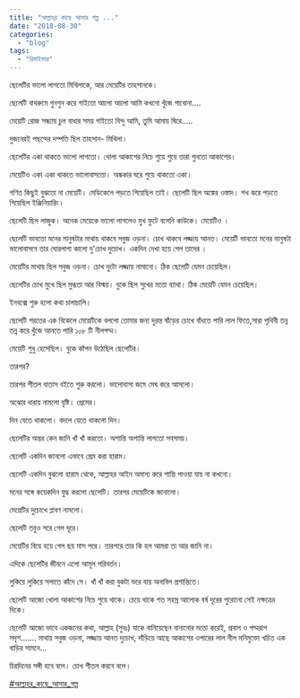 ```yaml
---
title: "আল্লাহ্‌র কাছে আসার গল্প ..."
date: "2018-08-30"
categories: 
  - "blog"
tags: 
  - "রিমাইন্ডার"
---
```


ছেলেটির ভালো লাগতো মিথিলাকে, আর মেয়েটির তাহসানকে।

ছেলেটি বাথরুমে গুনগুন করে গাইতো আলো আলো আমি কখনো খুঁজে পাবোনা....

মেয়েটি রোজ সন্ধ্যায় চুল বাধার সময় গাইতো বিন্দু আমি, তুমি আমায় ঘিরে.....

দুজনেরই পছন্দের দম্পতি ছিল তাহসান- মিথিলা।

ছেলেটির একা থাকতে ভালো লাগতো। খোলা আকাশের নিচে শুয়ে শুয়ে তারা গুনতো আকাশের।

মেয়েটিও একা একা থাকতে ভালোবাসতো। অন্ধকার ঘরে শুয়ে থাকতো একা।

গণিত কিছুই বুঝতো না মেয়েটি। মেডিকেলে পড়তে গিয়েছিল তাই। ছেলেটি ছিল অঙ্কের ওস্তাদ। শখ করে পড়তে গিয়েছিল ইঞ্জিনিয়ারিং।

ছেলেটি ছিল লাজুক। অনেক মেয়েকে ভালো লাগলেও মুখ ফুটে বলেনি কাউকে। মেয়েটিও ।

ছেলেটি ভাবতো মনের মানুষটার মাথায় থাকবে সবুজ ওড়না। চোখ থাকবে লজ্জায় আনত। মেয়েটি ভাবতো মনের মানুষটা ভালোবাসবে তার ঘোরলাগা কালো দু'চোখ দুচোখ। একদিন দেখা হয়ে গেল তাদের ।

মেয়েটির মাথায় ছিল সবুজ ওড়না। চোখ দুটো লজ্জায় নামানো। ঠিক ছেলেটি যেমন চেয়েছিল।

ছেলেটির চোখ মুখে ছিল মুগ্ধতা আর বিস্ময়। বুকে ছিল সুখের মতো ব্যাথা। ঠিক মেয়েটি যেমন চেয়েছিল।

ইনবক্সে শুরু হলো কথা চালাচালি।

ছেলেটি শরতের এক বিকেলে মেয়েটিকে বললো তোমার জন্য দুরন্ত ষাঁড়ের চোখে বাঁধতে পারি লাল ফিতে,সারা পৃথিবী তন্ন তন্ন করে খুঁজে আনতে পারি ১০৮ টি নীলপদ্ম।

মেয়েটি শুধু হেসেছিল। বুকে কাঁপন উঠেছিল ছেলেটির।

তারপর?

তারপর শীতল বাতাস বইতে শুরু করলো। ভালোবাসা জমে মেঘ করে আসলো।

অঝোর ধারায় নামলো বৃষ্টি। প্রেমের।

দিন যেতে থাকলো। বদলে যেতে থাকলো দিন।

ছেলেটির অন্তর কেন জানি খাঁ খাঁ করতো। অশান্তি অশান্তি লাগতো সবসময়।

ছেলেটি একদিন জানলো এভাবে প্রেম করা হারাম।

ছেলেটি একদিন বুঝলো হারাম থেকে, আল্লাহর আইন অমান্য করে শান্তি পাওয়া যায় না কখনো।

মনের সঙ্গে কয়েকদিন যুদ্ধ করলো ছেলেটি। তারপর মেয়েটিকে জানালো।

মেয়েটির দুচোখে প্লাবণ নামলো।

ছেলেটি তবুও সরে গেল দূরে।

মেয়েটির বিয়ে হয়ে গেল ছয় মাস পরে। তারপরে তার কি হল আমরা তা আর জানি না।

এদিকে ছেলেটির জীবনে এলো আমূল পরিবর্তন।

লুকিয়ে লুকিয়ে সলাতে কাঁদে সে। খাঁ খাঁ করা বুকটা ভরে যায় অনাবিল প্রশান্তিতে।

ছেলেটি আজো খোলা আকাশের নিচে শুয়ে থাকে। চেয়ে থাকে শত সহস্র আলোক বর্ষ দূরের পুরোনো সেই নক্ষত্রের দিকে।

ছেলেটি আজো ভাবে একজনের কথা, আল্লাহ (সুবঃ) যাকে বানিয়েছেন বানানোর মতো করেই, প্রবাল ও পদ্মরাগ সদৃশ....... মাথায় সবুজ ওড়না, লজ্জায় আনত দুচোখ, দাঁড়িয়ে আছে আকাশের ওপারের লাল নীল মনিমুক্তো খচিত এক বাড়ির সামনে...

চিরদিনের সঙ্গী হবে বলে। চোখ শীতল করবে বলে।

[#আল্লাহর\_কাছে\_আসার\_গল্প](https://www.facebook.com/hashtag/%E0%A6%86%E0%A6%B2%E0%A7%8D%E0%A6%B2%E0%A6%BE%E0%A6%B9%E0%A6%B0_%E0%A6%95%E0%A6%BE%E0%A6%9B%E0%A7%87_%E0%A6%86%E0%A6%B8%E0%A6%BE%E0%A6%B0_%E0%A6%97%E0%A6%B2%E0%A7%8D%E0%A6%AA?source=feed_text&story_id=1861320300749748)
